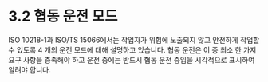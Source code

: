 ﻿# 3.2 협동 운전 모드

ISO 10218-1과 ISO/TS 15066에서는 작업자가 위험에 노출되지 않고 안전하게 작업할 수 있도록 4 개의 운전 모드에 대해 설명하고 있습니다. 협동 운전은 이 중 최소 한 가지 요구 사항을 충족해야 하고 운전 중에는 반드시 협동 운전 중임을 시각적으로 표시하여 알려야 합니다.
